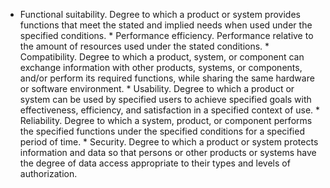 *  Functional suitability. Degree to which a product or system provides functions that meet the stated and implied needs when used under the specified conditions. *  Performance efficiency. Performance relative to the amount of resources used under the stated conditions. *  Compatibility. Degree to which a product, system, or component can exchange information with other products, systems, or components, and/or perform its required functions, while sharing the same hardware or software environment. *  Usability. Degree to which a product or system can be used by specified users to achieve specified goals with effectiveness, efficiency, and satisfaction in a specified context of use. *  Reliability. Degree to which a system, product, or component performs the specified functions under the specified conditions for a specified period of time. *  Security. Degree to which a product or system protects information and data so that persons or other products or systems have the degree of data access appropriate to their types and levels of authorization.